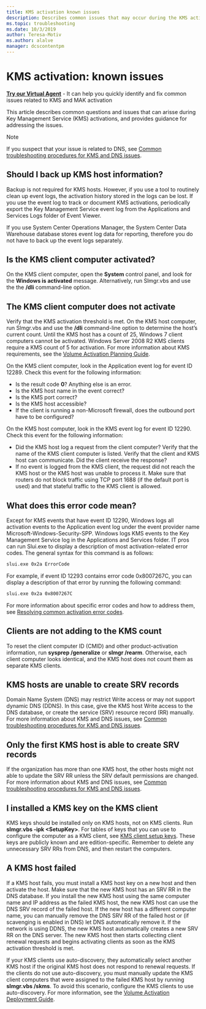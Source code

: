 ```yaml
---
title: KMS activation known issues
description: Describes common issues that may occur during the KMS activation process, and provides resolutions and guidance
ms.topic: troubleshooting
ms.date: 10/3/2019
author: Teresa-Motiv
ms.author: alalve
manager: dcscontentpm
---
```


# KMS activation: known issues

<p class="alert is-flex is-primary"><span class="has-padding-left-medium has-padding-top-extra-small"><a class="button is-primary" href="https://vsa.services.microsoft.com/v1.0/?partnerId=7d74cf73-5217-4008-833f-87a1a278f2cb&flowId=DMC&initialQuery=31806237" target='_blank'><b>Try our Virtual Agent</b></a></span><span class="has-padding-small"> - It can help you quickly identify and fix common issues related to KMS and MAK activation</span>

This article describes common questions and issues that can arisse during Key Management Service (KMS) activations, and provides guidance for addressing the issues.

> [!NOTE]
> If you suspect that your issue is related to DNS, see [Common troubleshooting procedures for KMS and DNS issues](common-troubleshooting-procedures-kms-dns.md).

## Should I back up KMS host information?

Backup is not required for KMS hosts. However, if you use a tool to routinely clean up event logs, the activation history stored in the logs can be lost. If you use the event log to track or document KMS activations, periodically export the Key Management Service event log from the Applications and Services Logs folder of Event Viewer.

If you use System Center Operations Manager, the System Center Data Warehouse database stores event log data for reporting, therefore you do not have to back up the event logs separately.

## Is the KMS client computer activated?

On the KMS client computer, open the **System** control panel, and look for the **Windows is activated** message. Alternatively, run Slmgr.vbs and use the the **/dli** command-line option.

## The KMS client computer does not activate

Verify that the KMS activation threshold is met. On the KMS host computer, run Slmgr.vbs and use the **/dli** command-line option to determine the host’s current count. Until the KMS host has a count of 25, Windows 7 client computers cannot be activated. Windows Server 2008 R2 KMS clients require a KMS count of 5 for activation. For more information about KMS requirements, see the [Volume Activation Planning Guide](/previous-versions/tn-archive/dd878528(v=technet.10)).

On the KMS client computer, look in the Application event log for event ID 12289. Check this event for the following information:

- Is the result code **0**? Anything else is an error.
- Is the KMS host name in the event correct?
- Is the KMS port correct?
- Is the KMS host accessible?
- If the client is running a non-Microsoft firewall, does the outbound port have to be configured?

On the KMS host computer, look in the KMS event log for event ID 12290. Check this event for the following information:

- Did the KMS host log a request from the client computer? Verify that the name of the KMS client computer is listed. Verify that the client and KMS host can communicate. Did the client receive the response?
- If no event is logged from the KMS client, the request did not reach the KMS host or the KMS host was unable to process it. Make sure that routers do not block traffic using TCP port 1688 (if the default port is used) and that stateful traffic to the KMS client is allowed.

## What does this error code mean?

Except for KMS events that have event ID 12290, Windows logs all activation events to the Application event log under the event provider name Microsoft-Windows-Security-SPP. Windows logs KMS events to the Key Management Service log in the Applications and Services folder. IT pros can run Slui.exe to display a description of most activation-related error codes. The general syntax for this command is as follows:

```cmd
slui.exe 0x2a ErrorCode
```

For example, if event ID 12293 contains error code 0x8007267C, you can display a description of that error by running the following command:

```cmd
slui.exe 0x2a 0x8007267C
```

For more information about specific error codes and how to address them, see [Resolving common activation error codes](activation-error-codes.md).

## Clients are not adding to the KMS count

To reset the client computer ID (CMID) and other product-activation information, run **sysprep /generalize** or **slmgr /rearm**. Otherwise, each client computer looks identical, and the KMS host does not count them as separate KMS clients.

## KMS hosts are unable to create SRV records

Domain Name System (DNS) may restrict Write access or may not support dynamic DNS (DDNS). In this case, give the KMS host Write access to the DNS database, or create the service (SRV) resource record (RR) manually. For more information about KMS and DNS issues, see [Common troubleshooting procedures for KMS and DNS issues](common-troubleshooting-procedures-kms-dns.md).

## Only the first KMS host is able to create SRV records

If the organization has more than one KMS host, the other hosts might not able to update the SRV RR unless the SRV default permissions are changed. For more information about KMS and DNS issues, see [Common troubleshooting procedures for KMS and DNS issues](common-troubleshooting-procedures-kms-dns.md).

## I installed a KMS key on the KMS client

KMS keys should be installed only on KMS hosts, not on KMS clients. Run **slmgr.vbs -ipk &lt;SetupKey&gt;**. For tables of keys that you can use to configure the computer as a KMS client, see [KMS client setup keys](KMSclientkeys.md). These keys are publicly known and are edition-specific. Remember to delete any unnecessary SRV RRs from DNS, and then restart the computers.

## A KMS host failed

If a KMS host fails, you must install a KMS host key on a new host and then activate the host. Make sure that the new KMS host has an SRV RR in the DNS database. If you install the new KMS host using the same computer name and IP address as the failed KMS host, the new KMS host can use the DNS SRV record of the failed host. If the new host has a different computer name, you can manually remove the DNS SRV RR of the failed host or (if scavenging is enabled in DNS) let DNS automatically remove it. If the network is using DDNS, the new KMS host automatically creates a new SRV RR on the DNS server. The new KMS host then starts collecting client renewal requests and begins activating clients as soon as the KMS activation threshold is met.

If your KMS clients use auto-discovery, they automatically select another KMS host if the original KMS host does not respond to renewal requests. If the clients do not use auto-discovery, you must manually update the KMS client computers that were assigned to the failed KMS host by running **slmgr.vbs /skms**. To avoid this scenario, configure the KMS clients to use auto-discovery. For more information, see the [Volume Activation Deployment Guide](/previous-versions/tn-archive/dd772269(v=technet.10)).
